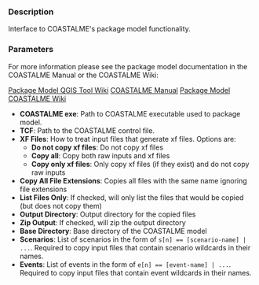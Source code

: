 ### Description

Interface to COASTALME's package model functionality.

### Parameters

For more information please see the package model documentation in the COASTALME Manual or the COASTALME Wiki:

[Package Model QGIS Tool Wiki](https://wiki.coastalme.com/Package_Model_in_QGIS)
[COASTALME Manual](https://downloads.coastalme.com/_archive/COASTALME/Releases/2018-03/COASTALME%20Manual.2018-03.pdf#page=478)
[Package Model COASTALME Wiki](https://wiki.coastalme.com/Run_COASTALME_From_a_Batch-file#Package_a_COASTALME_model)

* **COASTALME exe**: Path to COASTALME executable used to package model.
* **TCF**: Path to the COASTALME control file.
* **XF Files**: How to treat input files that generate xf files. Options are:
  * **Do not copy xf files**: Do not copy xf files
  * **Copy all**: Copy both raw inputs and xf files
  * **Copy only xf files**: Only copy xf files (if they exist) and do not copy raw inputs
* **Copy All File Extensions**: Copies all files with the same name ignoring file extensions
* **List Files Only**: If checked, will only list the files that would be copied (but does not copy them)
* **Output Directory**: Output directory for the copied files
* **Zip Output**: If checked, will zip the output directory
* **Base Directory**: Base directory of the COASTALME model
* **Scenarios**: List of scenarios in the form of `s[n] == [scenario-name] | ...`. Required to copy input files that contain scenario wildcards in their names.
* **Events**: List of events in the form of `e[n] == [event-name] | ...`. Required to copy input files that contain event wildcards in their names.
